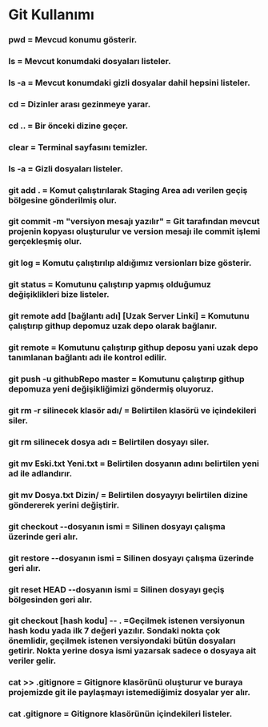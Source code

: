 # Git Kullanımı <br/>
### **pwd** = Mevcud konumu gösterir. <br/>
### **ls** = Mevcut konumdaki dosyaları listeler. <br/>
### **ls -a** = Mevcut konumdaki gizli dosyalar dahil hepsini listeler. <br/>
### **cd** = Dizinler arası gezinmeye yarar. <br/>
### **cd ..** = Bir önceki dizine geçer. <br/>
### **clear** = Terminal sayfasını temizler. <br/>
### **ls -a** = Gizli dosyaları listeler. <br/>
### **git add .** = Komut çalıştırılarak Staging Area adı verilen geçiş bölgesine gönderilmiş olur. <br/>
### **git commit -m "versiyon mesajı yazılır"** = Git tarafından mevcut projenin kopyası oluşturulur ve version mesajı ile commit işlemi gerçekleşmiş olur. <br/>
### **git log** = Komutu çalıştırılıp aldığımız versionları bize gösterir. <br/>
### **git status** = Komutunu çalıştırıp yapmış olduğumuz değişiklikleri bize listeler. <br/>
### **git remote add [bağlantı adı] [Uzak Server Linki]** = Komutunu çalıştırıp githup depomuz uzak depo olarak bağlanır. <br/>
### **git remote** = Komutunu çalıştırıp githup deposu yani uzak depo tanımlanan bağlantı adı ile kontrol edilir. <br/>
### **git push -u githubRepo master** = Komutunu çalıştırıp githup depomuza yeni değişikliğimizi göndermiş oluyoruz. <br/>
### **git rm -r silinecek klasör adı/** = Belirtilen klasörü ve içindekileri siler. <br/>
### **git rm silinecek dosya adı** = Belirtilen dosyayı siler. <br/>
### **git mv Eski.txt Yeni.txt** = Belirtilen dosyanın adını belirtilen yeni ad ile adlandırır. <br/>
### **git mv Dosya.txt Dizin/** = Belirtilen dosyayıyı belirtilen dizine göndererek yerini değiştirir. <br/>
### **git checkout --dosyanın ismi** = Silinen dosyayı çalışma üzerinde geri alır. <br/>
### **git restore --dosyanın ismi** = Silinen dosyayı çalışma üzerinde geri alır. <br/>
### **git reset HEAD --dosyanın ismi** = Silinen dosyayı geçiş bölgesinden geri alır. <br/>
### **git checkout [hash kodu] -- .** =Geçilmek istenen versiyonun hash kodu yada ilk 7 değeri yazılır. Sondaki nokta çok önemlidir, geçilmek istenen versiyondaki bütün dosyaları getirir. Nokta yerine dosya ismi yazarsak sadece o dosyaya ait veriler gelir. <br/>
### **cat >> .gitignore** = Gitignore klasörünü oluşturur ve buraya projemizde git ile paylaşmayı istemediğimiz dosyalar yer alır. <br/>
### **cat .gitignore** = Gitignore klasörünün içindekileri listeler. <br/>
